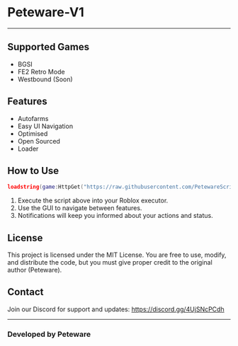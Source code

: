 # Peteware-V1

---

## Supported Games

- BGSI
- FE2 Retro Mode
- Westbound (Soon)

## Features

- Autofarms
- Easy UI Navigation
- Optimised
- Open Sourced
- Loader

## How to Use

```lua
loadstring(game:HttpGet("https://raw.githubusercontent.com/PetewareScripts/Peteware-V1/refs/heads/main/Loader",true))()
```

1. Execute the script above into your Roblox executor.  
2. Use the GUI to navigate between features.
3. Notifications will keep you informed about your actions and status.

## License

This project is licensed under the MIT License.
You are free to use, modify, and distribute the code, but you must give proper credit to the original author (Peteware).

## Contact

Join our Discord for support and updates:
https://discord.gg/4UjSNcPCdh

---

### Developed by Peteware
